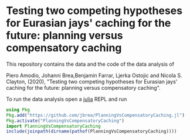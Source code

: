 # Testing two competing hypotheses for Eurasian jays' caching for the future: planning versus compensatory caching

This repository contains the data and the code of the data analysis of

Piero Amodio, Johanni Brea,Benjamin Farrar, Ljerka Ostojic and Nicola S. Clayton, (2020),
"Testing two competing hypotheses for Eurasian jays' caching for the future: planning versus compensatory caching".

To run the data analysis open a [julia](https://julialang.org) REPL and run
```julia
using Pkg
Pkg.add("https://github.com/jbrea/PlanningVsCompensatoryCaching.jl")
Pkg.activate("PlanningVsCompensatoryCaching")
import PlanningVsCompensatoryCaching
include(joinpath(dirname(pathof(PlanningVsCompensatoryCaching))))
```

